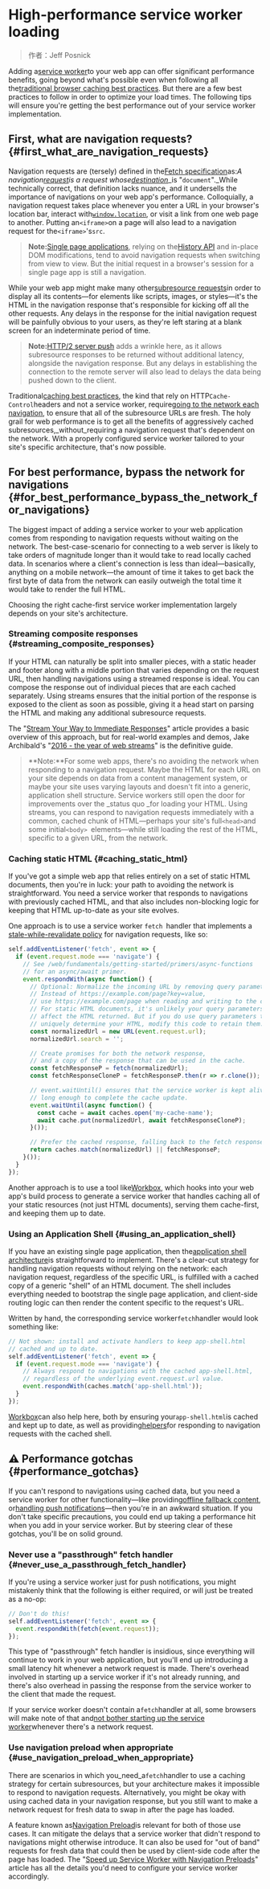 # High-performance service worker loading

> 作者：Jeff Posnick

Adding a[service worker](https://developers.google.com/web/fundamentals/getting-started/primers/service-workers?hl=zh-cn)to your web app can offer significant performance benefits, going beyond what's possible even when following all the[traditional browser caching best practices](../../performance/optimizing-content-efficiency/http-caching-hl=zh-cn.html). But there are a few best practices to follow in order to optimize your load times. The following tips will ensure you're getting the best performance out of your service worker implementation.

## First, what are navigation requests? {#first_what_are_navigation_requests}

Navigation requests are \(tersely\) defined in the[Fetch specification](https://fetch.spec.whatwg.org/#navigation-request)as:_A navigation_[_request_](https://fetch.spec.whatwg.org/#concept-request)_is a request whose_[_destination_](https://fetch.spec.whatwg.org/#concept-request-destination)_is "`document`"._While technically correct, that definition lacks nuance, and it undersells the importance of navigations on your web app's performance. Colloquially, a navigation request takes place whenever you enter a URL in your browser's location bar, interact with[`window.location`](https://developer.mozilla.org/en-US/docs/Web/API/Window/location), or visit a link from one web page to another. Putting an`<iframe>`on a page will also lead to a navigation request for the`<iframe>`'s`src`.

> **Note:**[Single page applications](https://en.wikipedia.org/wiki/Single-page_application), relying on the[History API](https://developer.mozilla.org/en-US/docs/Web/API/History_API) and in-place DOM modifications, tend to avoid navigation requests when switching from view to view. But the initial request in a browser's session for a single page app is still a navigation.

While your web app might make many other[subresource requests](https://fetch.spec.whatwg.org/#subresource-request)in order to display all its contents—for elements like scripts, images, or styles—it's the HTML in the navigation response that's responsible for kicking off all the other requests. Any delays in the response for the initial navigation request will be painfully obvious to your users, as they're left staring at a blank screen for an indeterminate period of time.

> **Note:**[HTTP/2 server push](../../performance/http2/index-hl=zh-cn.html#server_push) adds a wrinkle here, as it allows subresource responses to be returned without additional latency, alongside the navigation response. But any delays in establishing the connection to the remote server will also lead to delays the data being pushed down to the client.

Traditional[caching best practices](../../performance/optimizing-content-efficiency/http-caching-hl=zh-cn.html#top_of_page), the kind that rely on HTTP`Cache-Control`headers and not a service worker, require[going to the network each navigation](../../performance/optimizing-content-efficiency/http-caching-hl=zh-cn.html#invalidating_and_updating_cached_responses), to ensure that all of the subresource URLs are fresh. The holy grail for web performance is to get all the benefits of aggressively cached subresources,_without_requiring a navigation request that's dependent on the network. With a properly configured service worker tailored to your site's specific architecture, that's now possible.

## For best performance, bypass the network for navigations {#for_best_performance_bypass_the_network_for_navigations}

The biggest impact of adding a service worker to your web application comes from responding to navigation requests without waiting on the network. The best-case-scenario for connecting to a web server is likely to take orders of magnitude longer than it would take to read locally cached data. In scenarios where a client's connection is less than ideal—basically, anything on a mobile network—the amount of time it takes to get back the first byte of data from the network can easily outweigh the total time it would take to render the full HTML.

Choosing the right cache-first service worker implementation largely depends on your site's architecture.

### Streaming composite responses {#streaming_composite_responses}

If your HTML can naturally be split into smaller pieces, with a static header and footer along with a middle portion that varies depending on the request URL, then handling navigations using a streamed response is ideal. You can compose the response out of individual pieces that are each cached separately. Using streams ensures that the initial portion of the response is exposed to the client as soon as possible, giving it a head start on parsing the HTML and making any additional subresource requests.

The "[Stream Your Way to Immediate Responses](https://developers.google.com/web/updates/2016/06/sw-readablestreams?hl=zh-cn)" article provides a basic overview of this approach, but for real-world examples and demos, Jake Archibald's "[2016 - the year of web streams](https://jakearchibald.com/2016/streams-ftw/)" is the definitive guide.

> **Note:**For some web apps, there's no avoiding the network when responding to a navigation request. Maybe the HTML for each URL on your site depends on data from a content management system, or maybe your site uses varying layouts and doesn't fit into a generic, application shell structure. Service workers still open the door for improvements over the _status quo _for loading your HTML. Using streams, you can respond to navigation requests immediately with a common, cached chunk of HTML—perhaps your site's full`<head>`and some initial`<body> `elements—while still loading the rest of the HTML, specific to a given URL, from the network.

### Caching static HTML {#caching_static_html}

If you've got a simple web app that relies entirely on a set of static HTML documents, then you're in luck: your path to avoiding the network is straightforward. You need a service worker that responds to navigations with previously cached HTML, and that also includes non-blocking logic for keeping that HTML up-to-date as your site evolves.

One approach is to use a service worker `fetch `handler that implements a [stale-while-revalidate policy](../../instant-and-offline/offline-cookbook/index-hl=zh-cn.html#stale-while-revalidate) for navigation requests, like so:

```js
self.addEventListener('fetch', event => {
  if (event.request.mode === 'navigate') {
    // See /web/fundamentals/getting-started/primers/async-functions
    // for an async/await primer.
    event.respondWith(async function() {
      // Optional: Normalize the incoming URL by removing query parameters.
      // Instead of https://example.com/page?key=value,
      // use https://example.com/page when reading and writing to the cache.
      // For static HTML documents, it's unlikely your query parameters will
      // affect the HTML returned. But if you do use query parameters that
      // uniquely determine your HTML, modify this code to retain them.
      const normalizedUrl = new URL(event.request.url);
      normalizedUrl.search = '';

      // Create promises for both the network response,
      // and a copy of the response that can be used in the cache.
      const fetchResponseP = fetch(normalizedUrl);
      const fetchResponseCloneP = fetchResponseP.then(r => r.clone());

      // event.waitUntil() ensures that the service worker is kept alive
      // long enough to complete the cache update.
      event.waitUntil(async function() {
        const cache = await caches.open('my-cache-name');
        await cache.put(normalizedUrl, await fetchResponseCloneP);
      }());

      // Prefer the cached response, falling back to the fetch response.
      return caches.match(normalizedUrl) || fetchResponseP;
    }());
  }
});
```

Another approach is to use a tool like[Workbox](https://workboxjs.org/), which hooks into your web app's build process to generate a service worker that handles caching all of your static resources \(not just HTML documents\), serving them cache-first, and keeping them up to date.

### Using an Application Shell {#using_an_application_shell}

If you have an existing single page application, then the[application shell architecture](../../architecture/app-shell-hl=zh-cn.html)is straightforward to implement. There's a clear-cut strategy for handling navigation requests without relying on the network: each navigation request, regardless of the specific URL, is fulfilled with a cached copy of a generic "shell" of an HTML document. The shell includes everything needed to bootstrap the single page application, and client-side routing logic can then render the content specific to the request's URL.

Written by hand, the corresponding service worker`fetch`handler would look something like:

```js
// Not shown: install and activate handlers to keep app-shell.html
// cached and up to date.
self.addEventListener('fetch', event => {
  if (event.request.mode === 'navigate') {
    // Always respond to navigations with the cached app-shell.html,
    // regardless of the underlying event.request.url value.
    event.respondWith(caches.match('app-shell.html'));
  }
});
```

[Workbox](https://workboxjs.org/)can also help here, both by ensuring your`app-shell.html`is cached and kept up to date, as well as providing[helpers](https://workboxjs.org/reference-docs/latest/module-workbox-sw.Router.html#registerNavigationRoute)for responding to navigation requests with the cached shell.

## ⚠️ Performance gotchas {#performance_gotchas}

If you can't respond to navigations using cached data, but you need a service worker for other functionality—like providing[offline fallback content](../../instant-and-offline/offline-cookbook/index-hl=zh-cn.html#generic-fallback), or[handling push notifications](https://developers.google.com/web/fundamentals/getting-started/codelabs/push-notifications/?hl=zh-cn)—then you're in an awkward situation. If you don't take specific precautions, you could end up taking a performance hit when you add in your service worker. But by steering clear of these gotchas, you'll be on solid ground.

### Never use a "passthrough" fetch handler {#never_use_a_passthrough_fetch_handler}

If you're using a service worker just for push notifications, you might mistakenly think that the following is either required, or will just be treated as a no-op:

```js
// Don't do this!
self.addEventListener('fetch', event => {
  event.respondWith(fetch(event.request));
});
```

This type of "passthrough" fetch handler is insidious, since everything will continue to work in your web application, but you'll end up introducing a small latency hit whenever a network request is made. There's overhead involved in starting up a service worker if it's not already running, and there's also overhead in passing the response from the service worker to the client that made the request.

If your service worker doesn't contain a`fetch`handler at all, some browsers will make note of that and[not bother starting up the service worker](https://github.com/w3c/ServiceWorker/issues/718)whenever there's a network request.

### Use navigation preload when appropriate {#use_navigation_preload_when_appropriate}

There are scenarios in which you_need_a`fetch`handler to use a caching strategy for certain subresources, but your architecture makes it impossible to respond to navigation requests. Alternatively, you might be okay with using cached data in your navigation response, but you still want to make a network request for fresh data to swap in after the page has loaded.

A feature known as[Navigation Preload](https://developer.mozilla.org/en-US/docs/Web/API/NavigationPreloadManager)is relevant for both of those use cases. It can mitigate the delays that a service worker that didn't respond to navigations might otherwise introduce. It can also be used for "out of band" requests for fresh data that could then be used by client-side code after the page has loaded. The "[Speed up Service Worker with Navigation Preloads](https://developers.google.com/web/updates/2017/02/navigation-preload?hl=zh-cn)" article has all the details you'd need to configure your service worker accordingly.

